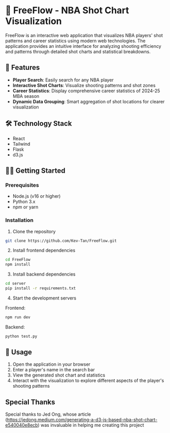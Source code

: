 # 🏀 FreeFlow - NBA Shot Chart Visualization

FreeFlow is an interactive web application that visualizes NBA players' shot patterns and career statistics using modern web technologies. The application provides an intuitive interface for analyzing shooting efficiency and patterns through detailed shot charts and statistical breakdowns.

## 🚀 Features

- **Player Search**: Easily search for any NBA player
- **Interactive Shot Charts**: Visualize shooting patterns and shot zones
- **Career Statistics**: Display comprehensive career statistics of 2024-25 MBA season
- **Dynamic Data Grouping**: Smart aggregation of shot locations for clearer visualization

## 🛠️ Technology Stack

- React
- Tailwind
- Flask
- d3.js

## 🏃‍♂️ Getting Started

### Prerequisites

- Node.js (v16 or higher)
- Python 3.x
- npm or yarn

### Installation

1. Clone the repository

```bash
git clone https://github.com/Kev-Tan/FreeFlow.git
```

2. Install frontend dependencies

```bash
cd FreeFlow
npm install
```

3. Install backend dependencies

```bash
cd server
pip install -r requirements.txt
```

4. Start the development servers

Frontend:

```bash
npm run dev
```

Backend:

```bash
python test.py
```

## 🎯 Usage

1. Open the application in your browser
2. Enter a player's name in the search bar
3. View the generated shot chart and statistics
4. Interact with the visualization to explore different aspects of the player's shooting patterns

## Special Thanks
Special thanks to Jed Ong, whose article (https://jedong.medium.com/generating-a-d3-js-based-nba-shot-chart-e540040e8ecb) was invaluable in helping me creating this project
